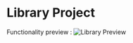 # Library Project

Functionality preview :
![Library Preview](https://github.com/sotobakar/library-project/blob/master/library-preview.gif)
